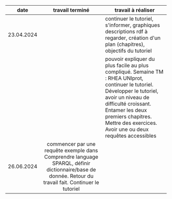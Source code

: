 |date|travail terminé|travail à réaliser|
|:--------:|:---------:|-----------|
23.04.2024||continuer le tutoriel, s'informer, graphiques descriptions rdf à regarder, création d'un plan (chapitres), objectifs du tutoriel|
|||pouvoir expliquer du plus facile au plus compliqué. Semaine TM : RHEA UNIprot, continuer le tutoriel. Développer le tutoriel, avoir un niveau de difficulté croissant. Entamer les deux premiers chapitres. Mettre des exercices. Avoir une ou deux requêtes accessibles|
|26.06.2024|commencer par une requête exemple dans Comprendre language SPARQL, définir dictionnaire/base de donnée. Retour du travail fait. Continuer le tutoriel|